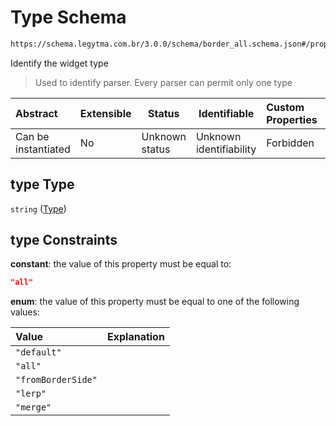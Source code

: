 # Type Schema

```txt
https://schema.legytma.com.br/3.0.0/schema/border_all.schema.json#/properties/type
```

Identify the widget type


> Used to identify parser. Every parser can permit only one type
>

| Abstract            | Extensible | Status         | Identifiable            | Custom Properties | Additional Properties | Access Restrictions | Defined In                                                                          |
| :------------------ | ---------- | -------------- | ----------------------- | :---------------- | --------------------- | ------------------- | ----------------------------------------------------------------------------------- |
| Can be instantiated | No         | Unknown status | Unknown identifiability | Forbidden         | Allowed               | none                | [border_all.schema.json\*](../schema/border_all.schema.json) |

## type Type

`string` ([Type](border_all-properties-type.md))

## type Constraints

**constant**: the value of this property must be equal to:

```json
"all"
```

**enum**: the value of this property must be equal to one of the following values:

| Value              | Explanation |
| :----------------- | ----------- |
| `"default"`        |             |
| `"all"`            |             |
| `"fromBorderSide"` |             |
| `"lerp"`           |             |
| `"merge"`          |             |
